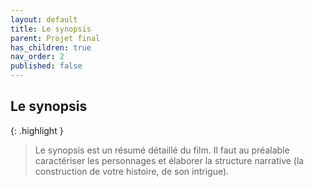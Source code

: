 ```yaml
---
layout: default
title: Le synopsis
parent: Projet final
has_children: true
nav_order: 2
published: false
---
```

## Le synopsis

{: .highlight }
>Le synopsis est un résumé détaillé du film. Il faut au préalable caractériser les personnages et élaborer la structure narrative (la construction de votre histoire, de son intrigue).